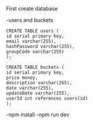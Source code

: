 First create database

-users and buckets

    CREATE TABLE users (
    id serial primary key,
    email varchar(255),
    hashPassword varchar(255),
    groupCode varchar(255)
    );

    CREATE TABLE buckets (
    id serial primary key,
    price money,
    description varchar(255),
    date varchar(255),
    updateDate varchar(255),
    userId int references users(id)
    );

-npm install
-npm run dev

